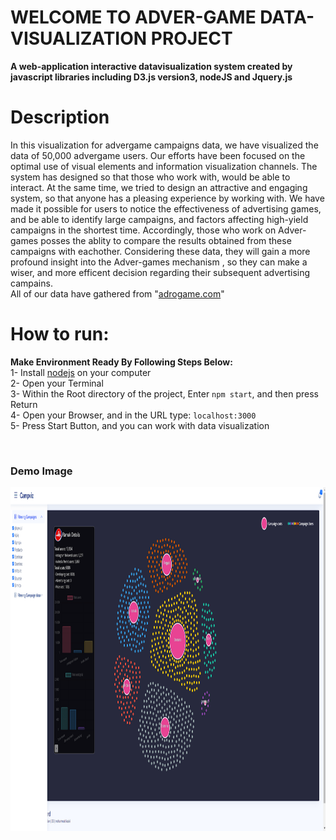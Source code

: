 # WELCOME TO ADVER-GAME DATA-VISUALIZATION PROJECT
**A web-application interactive datavisualization system created by javascript libraries including D3.js version3, nodeJS and Jquery.js<br>**
# Description
In this visualization for advergame campaigns data, we have visualized the data of 50,000 advergame users. Our efforts have been focused on the optimal use of visual elements and information visualization channels. The system has designed so that those who work with, would be able to interact. At the same time, we tried to design an attractive and engaging system, so that anyone has a pleasing experience by working with. We have made it possible for users to notice the effectiveness of advertising games, and be able to identify large campaigns, and factors affecting high-yield campaigns in the shortest time. Accordingly, those who work on Adver-games posses the ablity to compare the results obtained from these campaigns with eachother. Considering these data, they will gain a more profound insight into the Adver-games mechanism , so they can make a wiser, and more efficent decision regarding their subsequent advertising campains.<br>
All of our data have gathered from "[adrogame.com](https://adrogame.com/)"<br>
# How to run:<br>
**Make Environment Ready By Following Steps Below:**<br>
1- Install [nodejs](https://nodejs.org) on your computer<br>
2- Open your Terminal<br>
3- Within the Root directory of the project, Enter `npm start`, and then press Return<br>
4- Open your Browser, and in the URL type: `localhost:3000`<br>
5- Press Start Button, and you can work with data visualization <br>

<br>
<h3> Demo Image </h3>
<img height="550" src="./CampVizDemo-min.png" title="App demo" width="1000"/>
